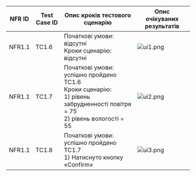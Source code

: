| NFR ID | Test Case ID | Опис кроків тестового сценарію                                                                                | Опис очікуваних результатів |
|--------|--------------|---------------------------------------------------------------------------------------------------------------|-----------------------------|
| NFR1.1 | TC1.6        | Початкові умови: відсутні<br/>Кроки сценарію: відсутні                                                        | ![ui1.png](ui1.png)         |
| NFR1.1 | TC1.7        | Початкові умови: успішно пройдено TC1.6<br/>Кроки сценарію:<br/> 1) рівень забрудненності повітря = 75<br/> 2) рівень вологості = 55| ![ui2.png](ui2.png)         |
| NFR1.1 | TC1.8        | Початкові умови: успішно пройдено TC1.7<br/>1) Натиснуто кнопку «Confirm»                                        | ![ui3.png](ui3.png)         |

